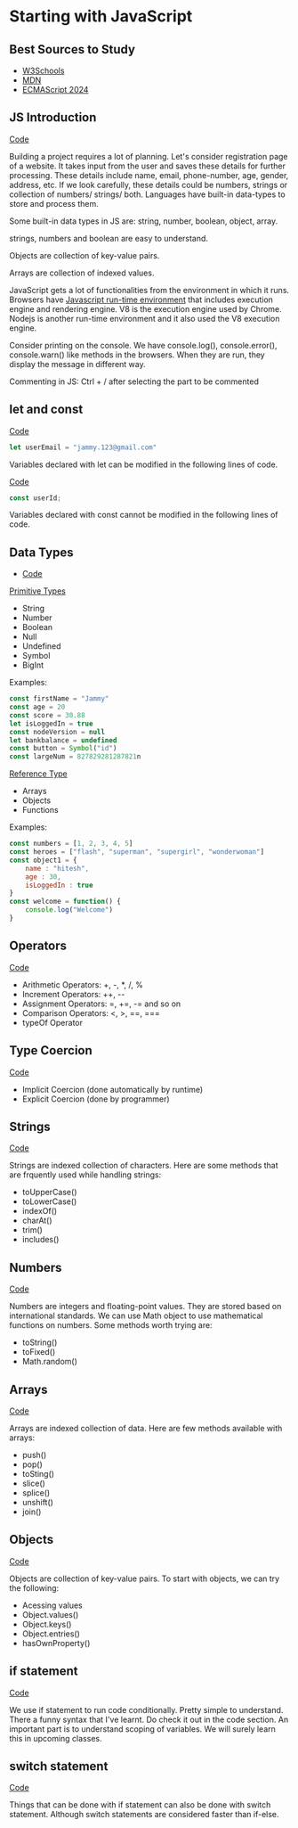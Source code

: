 # Starting with JavaScript

## Best Sources to Study

- [W3Schools](https://www.w3schools.com/)
- [MDN](https://developer.mozilla.org/en-US/)
- [ECMAScript 2024](https://262.ecma-international.org/15.0/index.html?_gl=1*1c2eafi*_ga*MTUwOTg3MzE1Ni4xNzQzODUzMTcy*_ga_TDCK4DWEPP*MTc0Mzg1MzE3Mi4xLjEuMTc0Mzg1MzI2MC4wLjAuMA..)

## JS Introduction

[Code](start_js.js)

Building a project requires a lot of planning.
Let's consider registration page of a website. It takes input from the user and saves these details for further processing.
These details include name, email, phone-number, age, gender, address, etc. 
If we look carefully, these details could be numbers, strings or collection of numbers/ strings/ both.
Languages have built-in data-types to store and process them.

Some built-in data types in JS are:
string, number, boolean, object, array.

strings, numbers and boolean are easy to understand.

Objects are collection of key-value pairs.

Arrays are collection of indexed values.

JavaScript gets a lot of functionalities from the environment in which it runs. 
Browsers have [Javascript run-time environment](JS_engine.drawio) that includes execution engine and rendering engine. V8 is the execution engine used by Chrome.
Nodejs is another run-time environment and it also used the V8 execution engine.

Consider printing on the console. We have console.log(), console.error(), console.warn() like methods in the browsers. When they are run, they display the message in different way.

Commenting in JS: Ctrl + / after selecting the part to be commented

## let and const

[Code](let.js)

```js
let userEmail = "jammy.123@gmail.com"
```

Variables declared with let can be modified in the following lines of code.

[Code](const.js)

```js
const userId;
```

Variables declared with const cannot be modified in the following lines of code.

## Data Types

- [Code](dataTypes.js)

[Primitive Types](heapAndStack.drawio)

- String
- Number
- Boolean
- Null 
- Undefined 
- Symbol
- BigInt

Examples:

```js
const firstName = "Jammy"
const age = 20
const score = 30.88
let isLoggedIn = true
const nodeVersion = null
let bankbalance = undefined
const button = Symbol("id")
const largeNum = 827829281287821n
```

[Reference Type](./heapAndStack.drawio)

- Arrays
- Objects
- Functions

Examples:

```js
const numbers = [1, 2, 3, 4, 5]
const heroes = ["flash", "superman", "supergirl", "wonderwoman"]
const object1 = {
    name : "hitesh",
    age : 30,
    isLoggedIn : true
}
const welcome = function() {
    console.log("Welcome")
}
```

## Operators

[Code](operators.js)

- Arithmetic Operators:
    +, -, *, /, %
- Increment Operators:
    ++, --
- Assignment Operators:
    =, +=, -= and so on
- Comparison Operators:
    <, >, ==, ===
- typeOf Operator

## Type Coercion

[Code](type_conversion.js)

- Implicit Coercion (done automatically by runtime)
- Explicit Coercion (done by programmer)

## Strings

[Code](playWithStrings.js)

Strings are indexed collection of characters. Here are some methods that are frquently used while handling strings:

- toUpperCase()
- toLowerCase()
- indexOf()
- charAt()
- trim()
- includes()

## Numbers

[Code](./playWithStrings.js) 

Numbers are integers and floating-point values. They are stored based on international standards. We can use Math object to use mathematical functions on numbers. Some methods worth trying are:

- toString()
- toFixed()
- Math.random()

## Arrays

[Code](arrays.js)

Arrays are indexed collection of data. Here are few methods available with arrays:

- push()
- pop()
- toSting()
- slice()
- splice()
- unshift()
- join()

## Objects

[Code](./objects.js)

Objects are collection of key-value pairs. To start with objects, we can try the following:

- Acessing values
- Object.values()
- Object.keys()
- Object.entries()
- hasOwnProperty()

## if statement

[Code](if_statement.js)

We use if statement to run code conditionally. Pretty simple to understand. There a funny syntax that I've learnt. Do check it out in the code section. 
An important part is to understand scoping of variables. We will surely learn this in upcoming classes.

## switch statement

[Code]()

Things that can be done with if statement can also be done with switch statement. Although switch statements are considered faster than if-else.